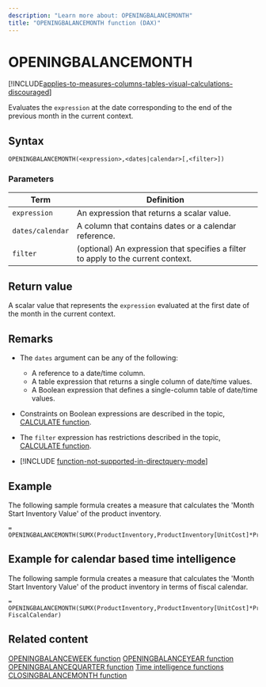 ```yaml
---
description: "Learn more about: OPENINGBALANCEMONTH"
title: "OPENINGBALANCEMONTH function (DAX)"
---
```

# OPENINGBALANCEMONTH

[!INCLUDE[applies-to-measures-columns-tables-visual-calculations-discouraged](includes/applies-to-measures-columns-tables-visual-calculations-discouraged.md)]

Evaluates the `expression` at the date corresponding to the end of the previous month in the current context.

## Syntax

```dax
OPENINGBALANCEMONTH(<expression>,<dates|calendar>[,<filter>])
```

### Parameters

|Term|Definition|
|--------|--------------|
|`expression`|An expression that returns a scalar value.|
|`dates/calendar`|A column that contains dates or a calendar reference.|
|`filter`|(optional) An expression that specifies a filter to apply to the current context.|

## Return value

A scalar value that represents the `expression` evaluated at the first date of the month in the current context.

## Remarks

- The `dates` argument can be any of the following:
  - A reference to a date/time column.
  - A table expression that returns a single column of date/time values.
  - A Boolean expression that defines a single-column table of date/time values.

- Constraints on Boolean expressions are described in the topic, [CALCULATE function](calculate-function-dax.md).

- The `filter` expression has restrictions described in the topic, [CALCULATE function](calculate-function-dax.md).

- [!INCLUDE [function-not-supported-in-directquery-mode](includes/function-not-supported-in-directquery-mode.md)]

## Example

The following sample formula creates a measure that calculates the 'Month Start Inventory Value' of the product inventory.

```dax
= OPENINGBALANCEMONTH(SUMX(ProductInventory,ProductInventory[UnitCost]*ProductInventory[UnitsBalance]),DateTime[DateKey])
```

## Example for calendar based time intelligence

The following sample formula creates a measure that calculates the 'Month Start Inventory Value' of the product inventory in terms of fiscal calendar.

```dax
= OPENINGBALANCEMONTH(SUMX(ProductInventory,ProductInventory[UnitCost]*ProductInventory[UnitsBalance]), FiscalCalendar)
```

## Related content

[OPENINGBALANCEWEEK function](openingbalanceweek-function-dax.md)
[OPENINGBALANCEYEAR function](openingbalanceyear-function-dax.md)
[OPENINGBALANCEQUARTER function](openingbalancequarter-function-dax.md)
[Time intelligence functions](time-intelligence-functions-dax.md)
[CLOSINGBALANCEMONTH function](closingbalancemonth-function-dax.md)
